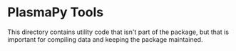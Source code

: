 # PlasmaPy Tools

This directory contains utility code that isn't part of the package, but
that is important for compiling data and keeping the package maintained.
